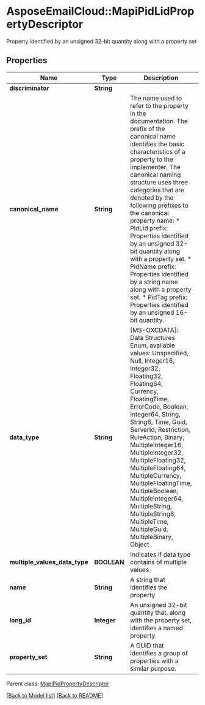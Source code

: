 # AsposeEmailCloud::MapiPidLidPropertyDescriptor

Property identified by an unsigned 32-bit quantity along with a property set             

## Properties
Name | Type | Description | Notes
---- | ---- | ----------- | -----
**discriminator** |**String** |  | 
**canonical_name** |**String** | The name used to refer to the property in the documentation. The prefix of the canonical name identifies the basic characteristics of a property to the implementer. The canonical naming structure uses three categories that are denoted by the following prefixes to the canonical property name: * PidLid prefix: Properties identified by an unsigned 32-bit quantity along with a property set. * PidName prefix: Properties identified by a string name along with a property set. * PidTag prefix: Properties identified by an unsigned 16-bit quantity.              | [optional] 
**data_type** |**String** | [MS-OXCDATA]: Data Structures Enum, available values: Unspecified, Null, Integer16, Integer32, Floating32, Floating64, Currency, FloatingTime, ErrorCode, Boolean, Integer64, String, String8, Time, Guid, ServerId, Restriction, RuleAction, Binary, MultipleInteger16, MultipleInteger32, MultipleFloating32, MultipleFloating64, MultipleCurrency, MultipleFloatingTime, MultipleBoolean, MultipleInteger64, MultipleString, MultipleString8, MultipleTime, MultipleGuid, MultipleBinary, Object | 
**multiple_values_data_type** |**BOOLEAN** | Indicates if data type contains of multiple values              | 
**name** |**String** | A string that identifies the property              | [optional] 
**long_id** |**Integer** | An unsigned 32-bit quantity that, along with the property set, identifies a named property.              | 
**property_set** |**String** | A GUID that identifies a group of properties with a similar purpose.              | 

Parent class: [MapiPidPropertyDescriptor](MapiPidPropertyDescriptor.md)


[[Back to Model list]](Models.md) [[Back to README]](README.md)
